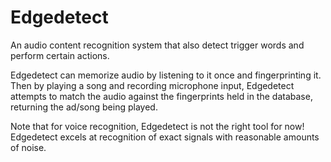 Edgedetect
==========

An audio content recognition system that also detect trigger words and perform certain actions.

Edgedetect can memorize audio by listening to it once and fingerprinting it. Then by playing a song and recording microphone input, Edgedetect attempts to match the audio against the fingerprints held in the database, returning the ad/song being played. 

Note that for voice recognition, Edgedetect is not the right tool for now! Edgedetect excels at recognition of exact signals with reasonable amounts of noise.
